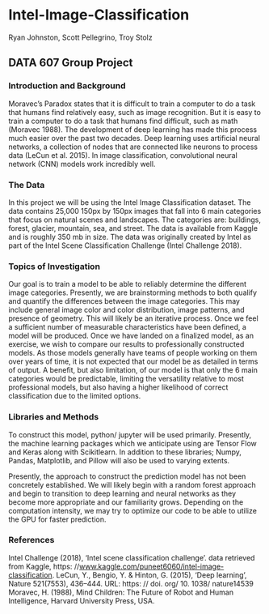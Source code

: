# Intel-Image-Classification
Ryan Johnston, Scott Pellegrino, Troy Stolz
## DATA 607 Group Project

### Introduction and Background
Moravec’s Paradox states that it is difficult to train a computer to do a task that humans find
relatively easy, such as image recognition. But it is easy to train a computer to do a task that
humans find difficult, such as math (Moravec 1988). The development of deep learning has
made this process much easier over the past two decades. Deep learning uses artificial neural
networks, a collection of nodes that are connected like neurons to process data (LeCun et al.
2015). In image classification, convolutional neural network (CNN) models work incredibly
well.

### The Data
In this project we will be using the Intel Image Classification dataset. The data contains 25,000
150px by 150px images that fall into 6 main categories that focus on natural scenes and landscapes.
The categories are: buildings, forest, glacier, mountain, sea, and street. The data is available
from Kaggle and is roughly 350 mb in size. The data was originally created by Intel as part of
the Intel Scene Classification Challenge (Intel Challenge 2018).

### Topics of Investigation
Our goal is to train a model to be able to reliably determine the different image categories.
Presently, we are brainstorming methods to both qualify and quantify the differences between
the image categories. This may include general image color and color distribution, image patterns,
and presence of geometry. This will likely be an iterative process. Once we feel a sufficient
number of measurable characteristics have been defined, a model will be produced.
Once we have landed on a finalized model, as an exercise, we wish to compare our results to
professionally constructed models. As those models generally have teams of people working on
them over years of time, it is not expected that our model be as detailed in terms of output. A
benefit, but also limitation, of our model is that only the 6 main categories would be predictable,
limiting the versatility relative to most professional models, but also having a higher likelihood
of correct classification due to the limited options.

### Libraries and Methods
To construct this model, python/ jupyter will be used primarily. Presently, the machine learning
packages which we anticipate using are Tensor Flow and Keras along with Scikitlearn. In
addition to these libraries; Numpy, Pandas, Matplotlib, and Pillow will also be used to varying
extents.

Presently, the approach to construct the prediction model has not been concretely established.
We will likely begin with a random forest approach and begin to transition to deep learning and
neural networks as they become more appropriate and our familiarity grows. Depending on the
computation intensity, we may try to optimize our code to be able to utilize the GPU for faster
prediction.

### References
Intel Challenge (2018), ‘Intel scene classification challenge’. data retrieved from Kaggle, https:
//www.kaggle.com/puneet6060/intel-image-classification.
LeCun, Y., Bengio, Y. & Hinton, G. (2015), ‘Deep learning’, Nature 521(7553), 436–444.
URL: https: // doi. org/ 10. 1038/ nature14539
Moravec, H. (1988), Mind Children: The Future of Robot and Human Intelligence, Harvard
University Press, USA.
